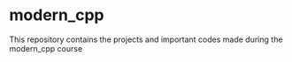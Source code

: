 # modern_cpp
This repository contains the projects and important codes made during the modern_cpp course 
